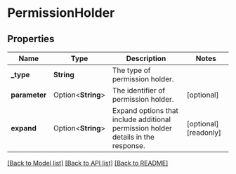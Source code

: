 # PermissionHolder

## Properties

Name | Type | Description | Notes
------------ | ------------- | ------------- | -------------
**_type** | **String** | The type of permission holder. | 
**parameter** | Option<**String**> | The identifier of permission holder. | [optional]
**expand** | Option<**String**> | Expand options that include additional permission holder details in the response. | [optional][readonly]

[[Back to Model list]](../README.md#documentation-for-models) [[Back to API list]](../README.md#documentation-for-api-endpoints) [[Back to README]](../README.md)


